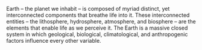 
Earth – the planet we inhabit – is composed of myriad distinct, yet interconnected components that breathe life into it. These interconnected entities – the lithosphere, hydrosphere, atmosphere, and biosphere – are the elements that enable life as we perceive it. The Earth is a massive closed system in which geological, biological, climatological, and anthropogenic factors influence every other variable.

